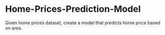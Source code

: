 # Home-Prices-Prediction-Model
Given home prices dataset, create a model that predicts home price based on area.

